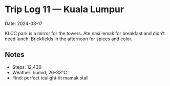 # Trip Log 11 — Kuala Lumpur

Date: 2024-03-17

KLCC park is a mirror for the towers. Ate nasi lemak for breakfast and didn’t need lunch. Brickfields in the afternoon for spices and color.

## Notes

- Steps: 12,430
- Weather: humid, 26–33°C
- Find: perfect tealight-lit mamak stall
